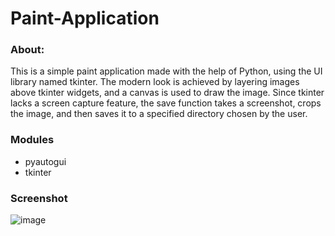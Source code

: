 # Paint-Application
### **About:**
This is a simple paint application made with the help of Python, using the UI library named tkinter. The modern look is achieved by layering images above tkinter widgets, and a canvas is used to draw the image. Since tkinter lacks a screen capture feature, the save function takes a screenshot, crops the image, and then saves it to a specified directory chosen by the user.

### Modules 
- pyautogui
- tkinter

### Screenshot
![image](https://github.com/daemonexe/Paint-Application/assets/110326955/4e576f87-b448-4fd5-a46a-3a16eb11f877)





